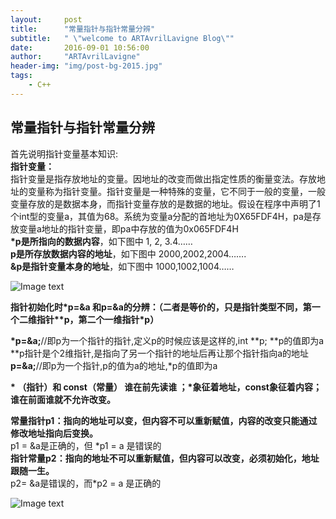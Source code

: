 ```yaml
---
layout:     post
title:      "常量指针与指针常量分辨"
subtitle:   " \"welcome to ARTAvrilLavigne Blog\""
date:       2016-09-01 10:56:00
author:     "ARTAvrilLavigne"
header-img: "img/post-bg-2015.jpg"
tags:
    - C++
---
```

## 常量指针与指针常量分辨  

首先说明指针变量基本知识:  
**指针变量：**  
  指针变量是指存放地址的变量。因地址的改变而做出指定性质的衡量变法。存放地址的变量称为指针变量。指针变量是一种特殊的变量，它不同于一般的变量，一般变量存放的是数据本身，而指针变量存放的是数据的地址。假设在程序中声明了1个int型的变量a，其值为68。系统为变量a分配的首地址为0X65FDF4H，pa是存放变量a地址的指针变量，即pa中存放的值为0x065FDF4H  
**\*p是所指向的数据内容**，如下图中  1, 2, 3.4……   
**p是所存放数据内容的地址**，如下图中 2000,2002,2004…….  
**&p是指针变量本身的地址**，如下图中 1000,1002,1004……  

![Image text]("img/pointer.png")  


**指针初始化时\*p=&a 和p=&a的分辨：（二者是等价的，只是指针类型不同，第一个二维指针\*\*p，第二个一维指针\*p）**  

**\*p=&a;**//即p为一个指针的指针,定义p的时候应该是这样的,int \*\*p; \*\*p的值即为a  
             \*\*p指针是个2维指针,是指向了另一个指针的地址后再让那个指针指向a的地址  
**p=&a;**//即p为一个指针,p的值为a的地址,\*p的值即为a  

**\* （指针）和 const（常量） 谁在前先读谁 ；\*象征着地址，const象征着内容；谁在前面谁就不允许改变。**  

**常量指针p1：指向的地址可以变，但内容不可以重新赋值，内容的改变只能通过修改地址指向后变换。**  
  p1 = &a是正确的，但 \*p1 = a 是错误的  
**指针常量p2：指向的地址不可以重新赋值，但内容可以改变，必须初始化，地址跟随一生。**  
  p2= &a是错误的，而\*p2 = a 是正确的  
  
![Image text]("img/pointer1.png")



